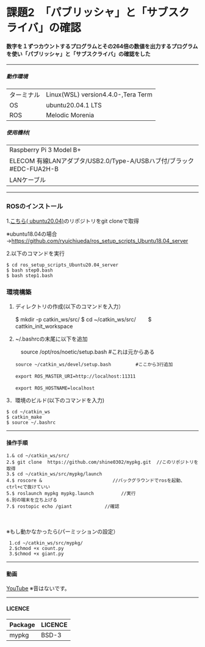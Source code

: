 # 課題2　「パブリッシャ」と「サブスクライバ」の確認

#### 数字を１ずつカウントするプログラムとその264倍の数値を出力するプログラムを使い「パブリッシャ」と「サブスクライバ」の確認をした

	
------------------------
##### 動作環境
|||
|---|---|
|ターミナル|Linux(WSL) version4.4.0-,Tera Term|
|OS |ubuntu20.04.1 LTS|
|ROS|Melodic Morenia|
	
##### 使用機材(
||
|---|
|Raspberry Pi 3 Model B+ |
|ELECOM 有線LANアダプタ/USB2.0/Type-A/USBハブ付/ブラック #EDC-FUA2H-B|
|LANケーブル|


------------------------
### ROSのインストール

1.[こちら( ubuntu20.04)](https://github.com/ryuichiueda/ros_setup_scripts_Ubuntu20.04_server)のリポジトリをgit cloneで取得  

※ubuntu18.04の場合→https://github.com/ryuichiueda/ros_setup_scripts_Ubuntu18.04_server



2.以下のコマンドを実行
	
	$ cd ros_setup_scripts_Ubuntu20.04_server
	$ bash step0.bash
	$ bash step1.bash

### 環境構築
1.  ディレクトリの作成(以下のコマンドを入力）

	$ mkdir -p catkin_ws/src/
	$ cd ~/catkin_ws/src/　　
	$ cattkin_init_workspace


 2. ~/.bashrcの末尾に以下を追加  

	   　source /opt/ros/noetic/setup.bash       #これは元からある
	
	    source ~/catkin_ws/devel/setup.bash         #ここから3行追加　　
	
	    export ROS_MASTER_URI=http://localhost:11311　　
	
	    export ROS_HOSTNAME=localhost　　

3．環境のビルド(以下のコマンドを入力)

	$ cd ~/catkin_ws
	$ catkin_make
	$ source ~/.bashrc
	
	
-------------------------------------------------	
	


#### 操作手順
	1.& cd ~/catkin_ws/src/                  
	2.$ git clone  https://github.com/shine0302/mypkg.git  //このリポジトリを取得
	3.$ cd ~/catkin_ws/src/mypkg/launch
	4.$ roscore & 　　　　　　　　　　　　　　　//バックグラウンドでrosを起動、ctrl+cで抜けていい
	5.$ roslaunch mypkg mypkg.launch          //実行
	6.別の端末を立ち上げる　
	7.$ rostopic echo /giant            //確認
　　　　　　　　　

※もし動かなかったら(パーミッションの設定）

	 1.cd ~/catkin_ws/src/mypkg/ 
	 2.$chmod +x count.py 
	 3.$chmod +x giant.py 
		
------------------------

#### 動画
[YouTube](https://youtu.be/AbxvaAvc580)
※音はないです。

---------------------------
#### LICENCE
|Package|LICENCE|
|---|---|
|mypkg|BSD-3|
